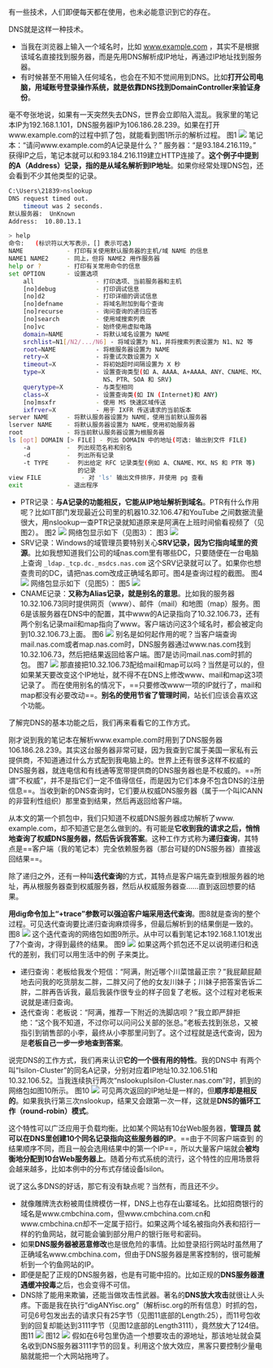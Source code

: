 有一些技术，人们即便每天都在使用，也未必能意识到它的存在。

DNS就是这样一种技术。
- 当我在浏览器上输入一个域名时，比如 www.example.com ，其实不是根据该域名直接找到服务器，而是先用DNS解析成IP地址，再通过IP地址找到服务器。
- 有时候甚至不用输入任何域名，也会在不知不觉间用到DNS。比如**打开公司电脑，用域账号登录操作系统，就是依靠DNS找到DomainController来验证身份**。

毫不夸张地说，如果有一天突然失去DNS，世界会立即陷入混乱。我家里的笔记本IP为192.168.1.101，DNS服务器IP为106.186.28.239。如果在打开www.example.com的过程中抓了包，就能看到图1所示的解析过程。
图1
![](https://image-1307616428.cos.ap-beijing.myqcloud.com/Obsidian/202307131503097.png)
笔记本：“请问www.example.com的A记录是什么？”
服务器：“是93.184.216.119。”
获得IP之后，笔记本就可以和93.184.216.119建立HTTP连接了。**这个例子中提到的A（Address）记录，指的是从域名解析到IP地址**。如果你经常处理DNS包，还会看到不少其他类型的记录。
```bash
C:\Users\21839>nslookup
DNS request timed out.
    timeout was 2 seconds.
默认服务器:  UnKnown
Address:  10.80.13.1

> help
命令:   (标识符以大写表示，[] 表示可选)
NAME            - 打印有关使用默认服务器的主机/域 NAME 的信息
NAME1 NAME2     - 同上，但将 NAME2 用作服务器
help or ?       - 打印有关常用命令的信息
set OPTION      - 设置选项
    all                 - 打印选项、当前服务器和主机
    [no]debug           - 打印调试信息
    [no]d2              - 打印详细的调试信息
    [no]defname         - 将域名附加到每个查询
    [no]recurse         - 询问查询的递归应答
    [no]search          - 使用域搜索列表
    [no]vc              - 始终使用虚拟电路
    domain=NAME         - 将默认域名设置为 NAME
    srchlist=N1[/N2/.../N6] - 将域设置为 N1，并将搜索列表设置为 N1、N2 等
    root=NAME           - 将根服务器设置为 NAME
    retry=X             - 将重试次数设置为 X
    timeout=X           - 将初始超时间隔设置为 X 秒
    type=X              - 设置查询类型(如 A、AAAA、A+AAAA、ANY、CNAME、MX、
                          NS、PTR、SOA 和 SRV)
    querytype=X         - 与类型相同
    class=X             - 设置查询类(如 IN (Internet)和 ANY)
    [no]msxfr           - 使用 MS 快速区域传送
    ixfrver=X           - 用于 IXFR 传送请求的当前版本
server NAME     - 将默认服务器设置为 NAME，使用当前默认服务器
lserver NAME    - 将默认服务器设置为 NAME，使用初始服务器
root            - 将当前默认服务器设置为根服务器
ls [opt] DOMAIN [> FILE] - 列出 DOMAIN 中的地址(可选: 输出到文件 FILE)
    -a          -  列出规范名称和别名
    -d          -  列出所有记录
    -t TYPE     -  列出给定 RFC 记录类型(例如 A、CNAME、MX、NS 和 PTR 等)
                   的记录
view FILE           - 对 'ls' 输出文件排序，并使用 pg 查看
exit            - 退出程序
```
- PTR记录：**与A记录的功能相反，它能从IP地址解析到域名**。PTR有什么作用呢？比如IT部门发现最近公司里的机器10.32.106.47和YouTube 之间数据流量很大，用nslookup一查PTR记录就知道原来是阿满在上班时间偷看视频了（见图2）。
    图2
    ![](https://image-1307616428.cos.ap-beijing.myqcloud.com/Obsidian/202307131505150.png)
    网络包显示如下（见图3）：
    图3
    ![](https://image-1307616428.cos.ap-beijing.myqcloud.com/Obsidian/202307131506610.png)
- SRV记录：Windows的域管理员要特别关心**SRV记录，因为它指向域里的资源**。比如我想知道我们公司的域nas.com里有哪些DC，只要随便在一台电脑上查询 `_ldap._tcp.dc._msdcs.nas.com` 这个SRV记录就可以了。如果你也想查贵司的DC，请把nas.com改成正确域名即可。图4是查询过程的截图。
    图4
     ![](https://image-1307616428.cos.ap-beijing.myqcloud.com/Obsidian/202307131507883.png)
    网络包显示如下（见图5）：
    图5
    ![](https://image-1307616428.cos.ap-beijing.myqcloud.com/Obsidian/202307131508215.png)
- CNAME记录：**又称为Alias记录，就是别名的意思**。比如我的服务器10.32.106.73同时提供网页（www）、邮件（mail）和地图（map）服务。图6是该服务器在DNS中的配置，其中www的A记录指向了10.32.106.73，还有两个别名记录mail和map指向了www。客户端访问这3个域名时，都会被定向到10.32.106.73上面。
    图6
    ![](https://image-1307616428.cos.ap-beijing.myqcloud.com/Obsidian/202307131508825.png)
    别名是如何起作用的呢？当客户端查询mail.nas.com或者map.nas.com时，DNS服务器通过www.nas.com找到10.32.106.73，然后把结果返回给客户端。图7是访问mail.nas.com时抓的包。
    图7
    ![](https://image-1307616428.cos.ap-beijing.myqcloud.com/Obsidian/202307131509310.png)
    那直接把10.32.106.73配给mail和map可以吗？当然是可以的，但如果某天要改变这个IP地址，就不得不在DNS上修改www、mail和map这3项记录了。
    而在使用别名的情况下，==只要修改www一项的IP就行了，mail和map都没有必要改动==。**别名的使用节省了管理时间**，站长们应该会喜欢这个功能。

了解完DNS的基本功能之后，我们再来看看它的工作方式。

刚才说到我的笔记本在解析www.example.com时用到了DNS服务器106.186.28.239。其实这台服务器非常可疑，因为我查到它属于美国一家私有云提供商，不知道通过什么方式配到我电脑上的。世界上还有很多这样不权威的DNS服务器，就连电信和有线通等宽带提供商的DNS服务器也是不权威的。==所谓“不权威”，并不是指它们一定不值得信任，而是因为它们本身不包含DNS的注册信息==。当收到新的DNS查询时，它们要从权威DNS服务器（属于一个叫ICANN的非营利性组织）那里查到结果，然后再返回给客户端。

从本文的第一个抓包中，我们只知道不权威DNS服务器成功解析了www.
example.com，却不知道它是怎么做到的。有可能是**它收到我的请求之后，悄悄地查询了权威DNS服务器，然后告诉我答案**。这种工作方式称为**递归查询**，其特点是==客户端（我的笔记本）完全依赖服务器（那台可疑的DNS服务器）直接返回结果==。

除了递归之外，还有一种叫**迭代查询**的方式，其特点是客户端先查到根服务器的地址，再从根服务器查到权威服务器，然后从权威服务器查……直到返回想要的结果。

**用dig命令加上“+trace”参数可以强迫客户端采用迭代查询**。图8就是查询的整个过程。可见迭代查询要比递归查询麻烦得多，但最后解析到的结果倒是一致的。
图8
![](https://image-1307616428.cos.ap-beijing.myqcloud.com/Obsidian/202307131513658.png)
这个迭代查询的网络包如图9所示。从中可以看到笔记本192.168.1.101发出了7个查询，才得到最终的结果。
图9
![](https://image-1307616428.cos.ap-beijing.myqcloud.com/Obsidian/202307131514993.png)
如果这两个抓包还不足以说明递归和迭代的差别，我们可以用生活中的例
子来类比。
- 递归查询：老板给我发个短信：“阿满，附近哪个川菜馆最正宗？”我屁颠屁颠地去问我的吃货朋友二胖，二胖又问了他的女友川妹子；川妹子把答案告诉二胖，二胖再告诉我，最后我装作很专业的样子回复了老板。这个过程对老板来说就是递归查询。
- 迭代查询：老板说：“阿满，推荐一下附近的洗脚店呗？”我立即严辞拒绝：“这个我不知道，不过你可以问问公关部的张总。”老板去找到张总，又被指引到销售部的小李，最终从小李那里问到了。这个过程就是迭代查询，因为是**老板自己一步一步地查到答案**。

说完DNS的工作方式，我们再来认识**它的一个很有用的特性**。我的DNS中
有两个叫“Isilon-Cluster”的同名A记录，分别对应着IP地址10.32.106.51和
10.32.106.52。当我连续执行两次“nslookupIsilon-Cluster.nas.com”时，抓到的
网络包如图10所示。
图10
![](https://image-1307616428.cos.ap-beijing.myqcloud.com/Obsidian/202307131515111.png)
可见两次返回的IP地址是一样的，但**顺序却是相反的**。如果我执行第三次nslookup，结果又会跟第一次一样，这就是**DNS的循环工作（round-robin）模式**。

这个特性可以广泛应用于负载均衡。比如某个网站有10台Web服务器，**管理员
就可以在DNS里创建10个同名记录指向这些服务器的IP**。==由于不同客户端查到
的结果顺序不同，而且一般会选用结果中的第一个IP==，所以大量客户端就会**被均衡地分配到10台Web服务器上**。随着分布式系统的流行，这个特性的应用场景将会越来越多，比如本例中的分布式存储设备Isilon。

说了这么多DNS的好话，那它有没有缺点呢？当然有，而且还不少。
- 就像雕牌洗衣粉被周佳牌模仿一样，DNS上也存在山寨域名。比如招商银行的域名是www.cmbchina.com，但www.cmbchina.com.cn和www.cmbchina.cn却不一定属于招行。如果这两个域名被指向外表和招行一样的钓鱼网站，就可能会骗到部分用户的银行账号和密码。
- 如果**DNS服务器被恶意修改**也是很危险的事情。比如登录招行网站时虽然用了正确域名www.cmbchina.com，但由于DNS服务器是黑客控制的，很可能解析到一个钓鱼网站的IP。
- 即便是配了正规的DNS服务器，也是有可能中招的。比如正规的**DNS服务器遭遇缓冲投毒**之后，也会变得不可信。
- DNS除了能用来欺骗，还能当做攻击性武器。著名的**DNS放大攻击**就很让人头疼。下面是我在执行“digANYisc.org”（解析isc.org的所有信息）时抓的包，可见6号包发出去的请求只有25字节（见图11底部的Length:25），而11号包收到的回复却能达到3111字节（见图12底部的Length3111），竟然放大了124倍。
    图11
    ![](https://image-1307616428.cos.ap-beijing.myqcloud.com/Obsidian/202307131520025.png)
    图12
    ![](https://image-1307616428.cos.ap-beijing.myqcloud.com/Obsidian/202307131520805.png)
    假如在6号包里伪造一个想要攻击的源地址，那该地址就会莫名收到DNS服务器3111字节的回复。利用这个放大效应，黑客只要控制少量电脑就能把一个大网站拖垮了。